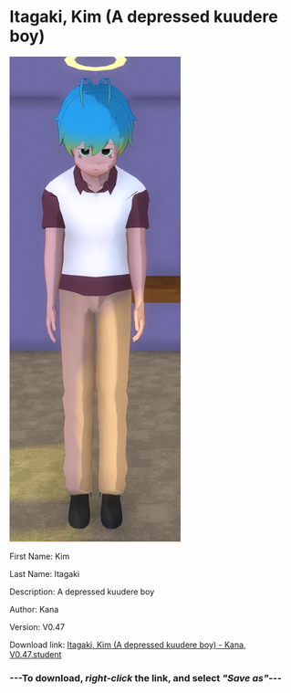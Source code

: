 # Itagaki, Kim (A depressed kuudere boy)

<img src = "https://raw.githubusercontent.com/Arbiter1223/Daigaku-Gurashi-Custom-Students/master/Students/Files/Itagaki%2C%20Kim%20(A%20depressed%20kuudere%20boy).png">

First Name: Kim

Last Name: Itagaki

Description: A depressed kuudere boy

Author: Kana

Version: V0.47

Download link: <a href="https://raw.githubusercontent.com/Arbiter1223/Daigaku-Gurashi-Custom-Students/master/Students/Files/Itagaki%2C%20Kim%20(A%20depressed%20kuudere%20boy)%20-%20Kana%2C%20V0.47.student">Itagaki, Kim (A depressed kuudere boy) - Kana, V0.47.student</a>

### ---**To download, _right-click_ the link, and select _"Save as"_**---

